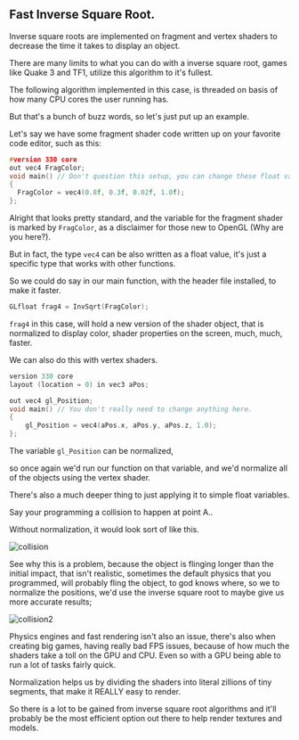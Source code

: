 ## Fast Inverse Square Root.

Inverse square roots are implemented on fragment and vertex shaders to decrease the time it takes to display an object.

There are many limits to what you can do with a inverse square root, games like Quake 3 and TF1, utilize this algorithm to it's fullest.



The following algorithm implemented in this case, is threaded on basis of how many CPU cores the user running has.

But that's a bunch of buzz words, so let's just put up an example.

Let's say we have some fragment shader code written up on your favorite code editor, such as this:

```c++
#version 330 core
out vec4 FragColor;
void main() // Don't question this setup, you can change these float values to make shaders for the object rendered.
{
  FragColor = vec4(0.8f, 0.3f, 0.02f, 1.0f);
};
```

Alright that looks pretty standard, and the variable for the fragment shader is marked by `FragColor`, as a disclaimer for those new to OpenGL (Why are you here?).

But in fact, the type `vec4` can be also written as a float value, it's just a specific type that works with other functions.

So we could do say in our main function, with the header file installed, to make it faster.

```c++
GLfloat frag4 = InvSqrt(FragColor);
```

`frag4` in this case, will hold a new version of the shader object, that is normalized to display color, shader properties on the screen, much, much, faster.

We can also do this with vertex shaders.

```c++
version 330 core
layout (location = 0) in vec3 aPos;

out vec4 gl_Position;
void main() // You don't really need to change anything here.
{
    gl_Position = vec4(aPos.x, aPos.y, aPos.z, 1.0);
}; 
```



The variable `gl_Position` can be normalized,

so once again we'd run our function on that variable, and we'd normalize all of the objects using the vertex shader.



There's also a much deeper thing to just applying it to simple float variables.

Say your programming a collision to happen at point A..

Without normalization, it would look sort of like this.

![collision](https://i.ibb.co/mJDfRV6/collision.png)

See why this is a problem, because the object is flinging longer than the initial impact, that isn't realistic, sometimes the default physics that you programmed, will probably fling the object, to god knows where, so we to normalize the positions, we'd use the inverse square root to maybe give us more accurate results;

![collision2](https://ibb.co/4sqvh8c/collision2.png)

Physics engines and fast rendering isn't also an issue, there's also when creating big games, having really bad FPS issues, because of how much the shaders take a toll on the GPU and CPU. Even so with a GPU being able to run a lot of tasks fairly quick.

Normalization helps us by dividing the shaders into literal zillions of tiny segments, that make it REALLY easy to render.



So there is a lot to be gained from inverse square root algorithms and it'll probably be the most efficient option out there to help render textures and models.
